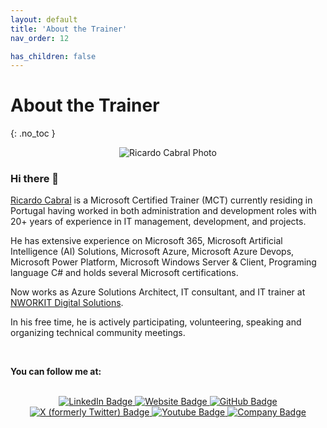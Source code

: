 ```yaml
---
layout: default
title: 'About the Trainer'
nav_order: 12

has_children: false
---
```


# About the Trainer
{: .no_toc }


<p align="center">
  <img src="https://rramoscabral.com/assets/imgs/ricardocabral.jpg" alt="Ricardo Cabral Photo"/>
</p>




### Hi there 👋

[Ricardo Cabral](https://rramoscabral.com/) is a Microsoft Certified Trainer (MCT) currently residing in Portugal having worked in both administration and development roles with 20+ years of experience in IT management, development, and projects.

He has extensive experience on Microsoft 365, Microsoft Artificial Intelligence (AI) Solutions, Microsoft Azure, Microsoft Azure Devops, Microsoft Power Platform, Microsoft Windows Server & Client, Programing language C# and holds several Microsoft certifications.

Now works as Azure Solutions Architect, IT consultant, and IT trainer at [NWORKIT Digital Solutions](https://www.nworkit.pt).

In his free time, he is actively participating, volunteering, speaking and organizing technical community meetings. 



<!-- followme -->

<a id="followme" />

<br/>

**You can follow me at:**

<br/>
<div id="badges" align="center">
  <a href="https://www.linkedin.com/in/rrcabral">
    <img src="https://img.shields.io/badge/LinkedIn-blue?style=for-the-badge&logo=linkedin&logoColor=white" alt="LinkedIn Badge"/>
  </a>
   <a href="https://www.rramoscabral.com">
    <img src="https://img.shields.io/badge/Website-blue?style=for-the-badge&logo=website&logoColor=white" alt="Website Badge"/>
  </a>
  <a href="https://github.com/rramoscabral/">
    <img src="https://img.shields.io/badge/GitHub-blue?style=for-the-badge&logo=github&logoColor=white" alt="GitHub Badge"/>
  </a>
  <a href="https://twitter.com/rramoscabral">
    <img src="https://img.shields.io/badge/Twitter-blue?style=for-the-badge&logo=x&logoColor=white" alt="X (formerly Twitter) Badge"/>
  </a>
  <a href="https://www.youtube.com/channel/UCKClueNUPLPluB6WIY3Joug">
    <img src="https://img.shields.io/badge/Youtube-blue?style=for-the-badge&logo=youtube&logoColor=white" alt="Youtube Badge"/>
  </a>
  <a href="https://www.nworkit.pt">
    <img src="https://img.shields.io/badge/Company-blue?style=for-the-badge&logo=website&logoColor=white" alt="Company Badge"/>
  </a>
</div>



<br>